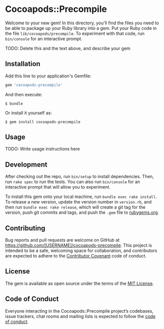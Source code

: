 # Cocoapods::Precompile

Welcome to your new gem! In this directory, you'll find the files you need to be able to package up your Ruby library into a gem. Put your Ruby code in the file `lib/cocoapods/precompile`. To experiment with that code, run `bin/console` for an interactive prompt.

TODO: Delete this and the text above, and describe your gem

## Installation

Add this line to your application's Gemfile:

```ruby
gem 'cocoapods-precompile'
```

And then execute:

    $ bundle

Or install it yourself as:

    $ gem install cocoapods-precompile

## Usage

TODO: Write usage instructions here

## Development

After checking out the repo, run `bin/setup` to install dependencies. Then, run `rake spec` to run the tests. You can also run `bin/console` for an interactive prompt that will allow you to experiment.

To install this gem onto your local machine, run `bundle exec rake install`. To release a new version, update the version number in `version.rb`, and then run `bundle exec rake release`, which will create a git tag for the version, push git commits and tags, and push the `.gem` file to [rubygems.org](https://rubygems.org).

## Contributing

Bug reports and pull requests are welcome on GitHub at https://github.com/[USERNAME]/cocoapods-precompile. This project is intended to be a safe, welcoming space for collaboration, and contributors are expected to adhere to the [Contributor Covenant](http://contributor-covenant.org) code of conduct.

## License

The gem is available as open source under the terms of the [MIT License](https://opensource.org/licenses/MIT).

## Code of Conduct

Everyone interacting in the Cocoapods::Precompile project’s codebases, issue trackers, chat rooms and mailing lists is expected to follow the [code of conduct](https://github.com/[USERNAME]/cocoapods-precompile/blob/master/CODE_OF_CONDUCT.md).
